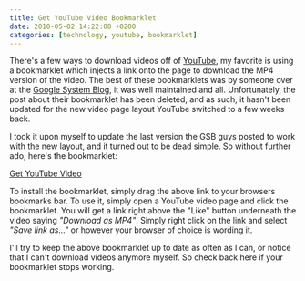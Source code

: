 ```yaml
---
title: Get YouTube Video Bookmarklet
date: 2010-05-02 14:22:00 +0200
categories: [technology, youtube, bookmarklet]
---
```


There's a few ways to download videos off of [YouTube][], my favorite is using a bookmarklet which injects a link onto the page to download the MP4 version of the video. The best of these bookmarklets was by someone over at the [Google System Blog][gsb], it was well maintained and all. Unfortunately, the post about their bookmarklet has been deleted, and as such, it hasn't been updated for the new video page layout YouTube switched to a few weeks back.

I took it upon myself to update the last version the GSB guys posted to work with the new layout, and it turned out to be dead simple. So without further ado, here's the bookmarklet:

<p class="thumbs">
    <a href="javascript:if(!document.getElementById('download-youtube-video')){var%20video_id=null;var%20video_hash=null;var%20video_player=document.getElementById('movie_player');if(video_player){var%20flash_variables=video_player.attributes.getNamedItem('flashvars');if(flash_variables){var%20flash_values=flash_variables.value;if(flash_values){var%20video_id_match=flash_values.match(/[^a-z]video_id=([^(\&|$)]*)/);if(video_id_match!=null)video_id=video_id_match[1];var%20video_hash_match=flash_values.match(/[^a-z]t=([^(\&|$)]*)/);if(video_hash_match!=null)video_hash=video_hash_match[1]}}}if(video_id==null||video_hash==null){var%20args=null;try{args=yt.getConfig('SWF_ARGS')}catch(e){}if(args){video_id=args['video_id'];video_hash=args['t']}}if(video_id!=null&&video_hash!=null){var%20div_embed=document.getElementById('watch-info');if(div_embed){var%20div_download=document.createElement('div');var%20div_download_code='%3Cbr%20/%3E%3Cspan%20id=\'download-youtube-video\'%3E%3Ca%20href=\''+'http://www.youtube.com/get_video?fmt=18&video_id='+video_id+'&t='+video_hash+'\'%20onclick=\'blur(this);\'%3EDownload%20as%20MP4%3C/a%3E';try{if(yt.getConfig('IS_HD_AVAILABLE'))div_download_code=div_download_code+'%20|%20%3Ca%20href=\''+'http://www.youtube.com/get_video?fmt=22&video_id='+video_id+'&t='+video_hash+'\'%20onclick=\'blur(this);\'%3EDownload%20as%20MP4%20HD%3C/a%3E'}catch(e){}div_download.innerHTML=div_download_code+'%3C/span%3E';div_embed.appendChild(div_download)}}}void(0)">Get YouTube Video</a>
</p>

To install the bookmarklet, simply drag the above link to your browsers bookmarks bar. To use it, simply open a YouTube video page and click the bookmarklet. You will get a link right above the "Like" button underneath the video saying *"Download as MP4"*. Simply right click on the link and select *"Save link as..."* or however your browser of choice is wording it.

I'll try to keep the above bookmarklet up to date as often as I can, or notice that I can't download videos anymore myself. So check back here if your bookmarklet stops working.


[youtube]: http://www.youtube.com/
[gsb]: http://googlesystem.blogspot.com/
